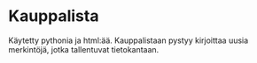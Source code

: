 # Kauppalista

Käytetty pythonia ja html:ää.
Kauppalistaan pystyy kirjoittaa uusia merkintöjä, jotka tallentuvat tietokantaan.
